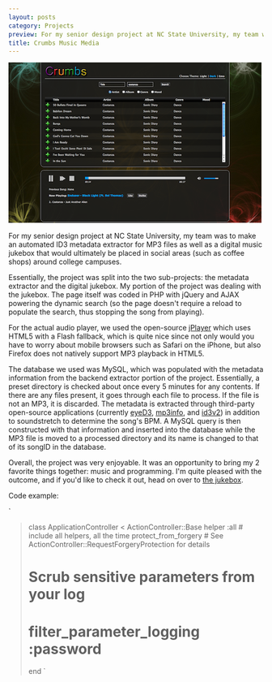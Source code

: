 ```yaml
---
layout: posts
category: Projects
preview: For my senior design project at NC State University, my team was to make an automated ID3 metadata extractor for MP3 files as well as a digital music jukebox that would ultimately be placed in social areas (such as coffee shops) around college campuses.
title: Crumbs Music Media
---
```


![Crumbs Jukebox](/images/crumbs-small.png)

For my senior design project at NC State University, my team was to make an automated ID3 metadata extractor for MP3 files as well as a digital music jukebox that would ultimately be placed in social areas (such as coffee shops) around college campuses.

Essentially, the project was split into the two sub-projects: the metadata extractor and the digital jukebox. My portion of the project was dealing with the jukebox. The page itself was coded in PHP with jQuery and AJAX powering the dynamic search (so the page doesn't require a reload to populate the search, thus stopping the song from playing).

For the actual audio player, we used the open-source [jPlayer](http://www.jplayer.org/) which uses HTML5 with a Flash fallback, which is quite nice since not only would you have to worry about mobile browsers such as Safari on the iPhone, but also Firefox does not natively support MP3 playback in HTML5.

The database we used was MySQL, which was populated with the metadata information from the backend extractor portion of the project. Essentially, a preset directory is checked about once every 5 minutes for any contents. If there are any files present, it goes through each file to process. If the file is not an MP3, it is discarded. The metadata is extracted through third-party open-source applications (currently [eyeD3](http://eyed3.nicfit.net/), [mp3info](http://www.ibiblio.org/mp3info/), and [id3v2](http://www.id3.org/)) in addition to soundstretch to determine the song's BPM. A MySQL query is then constructed with that information and inserted into the database while the MP3 file is moved to a processed directory and its name is changed to that of its songID in the database.

Overall, the project was very enjoyable. It was an opportunity to bring my 2 favorite things together: music and programming. I'm quite pleased with the outcome, and if you'd like to check it out, head on over to [the jukebox](http://crumbs.codersmanifesto.com/).

Code example:

`
>class ApplicationController < ActionController::Base
>  helper :all # include all helpers, all the time
>  protect_from_forgery # See ActionController::RequestForgeryProtection for details
>
>  # Scrub sensitive parameters from your log
>  # filter_parameter_logging :password
>end
`